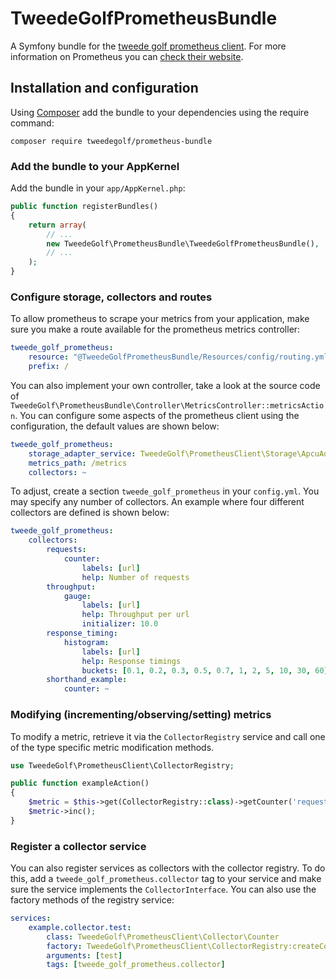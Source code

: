 # TweedeGolfPrometheusBundle
A Symfony bundle for the [tweede golf prometheus client]. For more information
on Prometheus you can [check their website][prometheus].

## Installation and configuration
Using [Composer] add the bundle to your dependencies using the require command:

    composer require tweedegolf/prometheus-bundle

### Add the bundle to your AppKernel
Add the bundle in your `app/AppKernel.php`:

```php
public function registerBundles()
{
    return array(
        // ...
        new TweedeGolf\PrometheusBundle\TweedeGolfPrometheusBundle(),
        // ...
    );
}
```

### Configure storage, collectors and routes
To allow prometheus to scrape your metrics from your application, make sure you
make a route available for the prometheus metrics controller:

```yaml
tweede_golf_prometheus:
    resource: "@TweedeGolfPrometheusBundle/Resources/config/routing.yml"
    prefix: /
```

You can also implement your own controller, take a look at the source code of
`TweedeGolf\PrometheusBundle\Controller\MetricsController::metricsAction`.
You can configure some aspects of the prometheus client using the configuration,
the default values are shown below:

```yaml
tweede_golf_prometheus:
    storage_adapter_service: TweedeGolf\PrometheusClient\Storage\ApcuAdapter
    metrics_path: /metrics
    collectors: ~
```

To adjust, create a section `tweede_golf_prometheus` in your `config.yml`. You
may specify any number of collectors. An example where four different collectors
are defined is shown below:

```yaml
tweede_golf_prometheus:
    collectors:
        requests:
            counter:
                labels: [url]
                help: Number of requests
        throughput:
            gauge:
                labels: [url]
                help: Throughput per url
                initializer: 10.0
        response_timing:
            histogram:
                labels: [url]
                help: Response timings
                buckets: [0.1, 0.2, 0.3, 0.5, 0.7, 1, 2, 5, 10, 30, 60]
        shorthand_example:
            counter: ~
```

### Modifying (incrementing/observing/setting) metrics
To modify a metric, retrieve it via the `CollectorRegistry` service and call
one of the type specific metric modification methods.

```php
use TweedeGolf\PrometheusClient\CollectorRegistry;

public function exampleAction()
{
    $metric = $this->get(CollectorRegistry::class)->getCounter('requests');
    $metric->inc();
}
```

### Register a collector service
You can also register services as collectors with the collector registry. To
do this, add a `tweede_golf_prometheus.collector` tag to your service and make
sure the service implements the `CollectorInterface`. You can also use the
factory methods of the registry service:

```yaml
services:
    example.collector.test:
        class: TweedeGolf\PrometheusClient\Collector\Counter
        factory: TweedeGolf\PrometheusClient\CollectorRegistry:createCounter
        arguments: [test]
        tags: [tweede_golf_prometheus.collector]
```

[tweede golf prometheus client]: https://github.com/tweedegolf/prometheus-client
[prometheus]: https://prometheus.io
[Composer]: https://getcomposer.org
